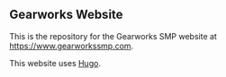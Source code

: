 ## Gearworks Website

This is the repository for the Gearworks SMP website at https://www.gearworkssmp.com. 

This website uses [Hugo](https://gohugo.io/).